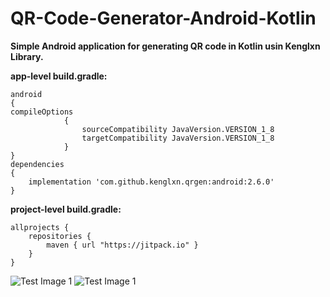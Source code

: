 # QR-Code-Generator-Android-Kotlin
**Simple Android application for generating QR code in Kotlin usin Kenglxn Library.**

**app-level build.gradle:**
```
android
{
compileOptions
            {
                sourceCompatibility JavaVersion.VERSION_1_8
                targetCompatibility JavaVersion.VERSION_1_8
            }
}
dependencies 
{
    implementation 'com.github.kenglxn.qrgen:android:2.6.0'
}
```

**project-level build.gradle:**

```
allprojects {
    repositories {
        maven { url "https://jitpack.io" }
    }
}
```

![Test Image 1](https://github.com/Sarim-Ahmed93/QR-Code-Generator-Android-Kotlin/blob/master/device-2020-08-10-022305.png)
![Test Image 1](https://github.com/Sarim-Ahmed93/QR-Code-Generator-Android-Kotlin/blob/master/device-2020-08-10-022336.png)
